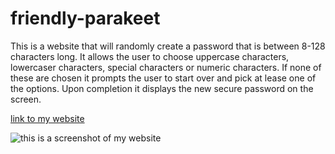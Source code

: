 # friendly-parakeet

This is a website that will randomly create a password that is between 8-128 characters long. 
It allows the user to choose uppercase characters, lowercaser characters, special characters or numeric characters. 
If none of these are chosen it prompts the user to start over and pick at lease one of the options.
Upon completion it displays the new secure password on the screen.

[link to my website](https://ryannekillian.github.io/friendly-parakeet/)

![this is a screenshot of my website]()


